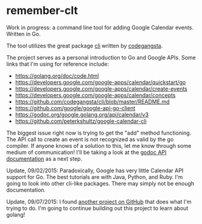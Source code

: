 # remember-clt

Work in progress: a command line tool for adding Google Calendar events. Written in Go. 

The tool utilizes the great package [cli](https://github.com/codegangsta/cli) written by [codegangsta](https://github.com/codegangsta).

The project serves as a personal introduction to Go and Google APIs. Some links that I'm using for reference include:

+ https://golang.org/doc/code.html
+ https://developers.google.com/google-apps/calendar/quickstart/go
+ https://developers.google.com/google-apps/calendar/create-events
+ https://developers.google.com/google-apps/calendar/concepts
+ https://github.com/codegangsta/cli/blob/master/README.md
+ https://github.com/google/google-api-go-client
+ https://godoc.org/google.golang.org/api/calendar/v3
+ https://github.com/peterkshultz/google-calendar-cli

The biggest issue right now is trying to get the "add" method functioning. The API call to create an event is not recognized as valid by the go compiler. If anyone knows of a solution to this, let me know through some medium of communication! I'll be taking a look at the [godoc API documentation](https://godoc.org/google.golang.org/api/calendar/v3) as a next step.

Update, 09/02/2015: Paradoxically, Google has very little Calendar API support for Go. The best tutorials are with Java, Python, and Ruby. I'm going to look into other cli-like packages. There may simply not be enough documentation.

Update, 09/07/2015: I found [another project on GitHub](https://github.com/pocke/google-calendar-cli) that does what I'm trying to do. I'm going to continue building out this project to learn about golang!
